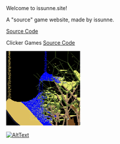 <!DOCTYPE html>
 <html>
  



 <body>
 Welcome to issunne.site!
<p>A "source" game website, made by issunne.</p>
 <a href="https://github.com/issunnne/issunne.git">Source Code</a> 

 Clicker Games
<a href="spacebarclicker.html">Source Code</a> 
 
 [![SandGame](sandgame.png)](sandgame.html)
 
[![AltText](ImageLink)](redirectlink)
  
 </body>
 </html>
